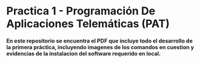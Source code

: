 # Practica 1 - Programación De Aplicaciones Telemáticas (PAT)

#### En este repositorio se encuentra el PDF que incluye todo el desarrollo de la primera práctica, incluyendo imagenes de los comandos en cuestion y evidencias de la instalacion del software requerido en local.
